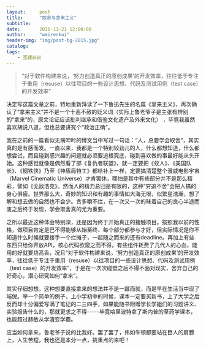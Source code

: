 ```yaml
---
layout:     post
title:      "取舍与拿来主义"
subtitle:   
date:       2016-11-21 12:00:00
author:     "weirenkui"
header-img: "img/post-bg-2015.jpg"
catalog: 
tags:
    - 歪理邪说
---
```

>“对于软件构建来说，‘努力创造真正的原创成果’的开发效率，往往低于专注于重用（resuse）以往项目的一些设计思想、代码及测试用例（test case）的开发效率”

决定写这篇文章之前，特地重新拜读了一下鲁迅先生的名篇《拿来主义》，再次确认了“拿来主义”并不是一个十恶不赦的贬义词（实际上鲁老爷子是主张有辨别的“拿来”的，原文论证应该批判继承和借鉴文化遗产及外来文化） ，毕竟我虽然喜欢胡说八道，但也总要讲究个“政治正确”。

我在之前的一篇看似无病呻吟的博文当中写过一句话：”人，总要学会取舍“，其实真的是有感而发。一直以来，我都是一个特别较劲儿的人，什么都想知道，什么都想尝试，而且碰到感兴趣的问题就必须要追根究底，碰到喜欢做的事最好能从头开始。这种感觉就像是偶然看了部《复仇者联盟》，就一定要把《蚁人》、《美国队长》、《钢铁侠》乃至《神盾局特工》都给补上一样，定要搞清楚整个漫威电影宇宙（Marvel Cinematic Universe）才肯罢休，哪怕是其中有些部分并不是那么精彩，譬如《无敌浩克》。然而人的精力总归是有限的，这种“穷追不舍”会把人搞的身心俱疲。世界那么大，奇妙的知识和有趣的事情如大海无垠，似繁星浩瀚，想了解和想去做的自然也不会少。贪多嚼不烂，在一次又一次的昧着自己的良心半途而废之后终于发现，学会取舍真的尤为重要。

之所以最近这种体会特别深，还是因为终于开始真正的接触项目。按照我以前的性格，做项目肯定是巴不得能够从始至终、每个部分都参与才好，但实际情况是你不知道什么时候就要接手一个烂摊子，一起随之而来的还有deadline。再加上有些东西只给你开放API，核心代码欲窥之而不得，有些组件耗费了几代人的心血，能用的好就要烧高香，况且“对于软件构建来说，‘努力创造真正的原创成果’的开发效率，往往低于专注于重用（resuse）以往项目的一些设计思想、代码及测试用例（test case）的开发效率”，于是在一次次碰壁之后不得不面对现实，舍弃自己的好奇心，潜心研究如何“拿来”。

其实仔细想想，这种想要直接拿来的想法并不是一蹴而就，而是早在生活当中现了端倪。举一个简单的例子，上小学初中的时候，课本一定要买新书，上了大学之后反而却十分偏爱写满了笔记的二三四手，如果能随书附赠学长学姐们的习题讲义、实验报告什么的，那就更求之不得-----毕竟哈里波特拿了斯内普的草药学课本，也能超过赫敏从学渣变学霸。

应当如何拿来，鲁老爷子说的比我好。罢了罢了，伟如牛顿都要站在巨人的肩膀上，人生苦短，我也还是本分一点，挑重点的来吧！



